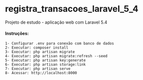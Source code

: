 # registra_transacoes_laravel_5_4

Projeto de estudo - aplicação web com Laravel 5.4

#### Instruções:
    1- Configurar .env para conexão com banco de dados
    2- Executar: composer install
    3- Executar: php artisan migrate
    4- Executar: php artisan migrate:refresh --seed
    5- Executar: php artisan key:generate
    6- Executar: php artisan storage:link
    7- Executar: php artisan serve
    8- Acessar: http://localhost:8000
